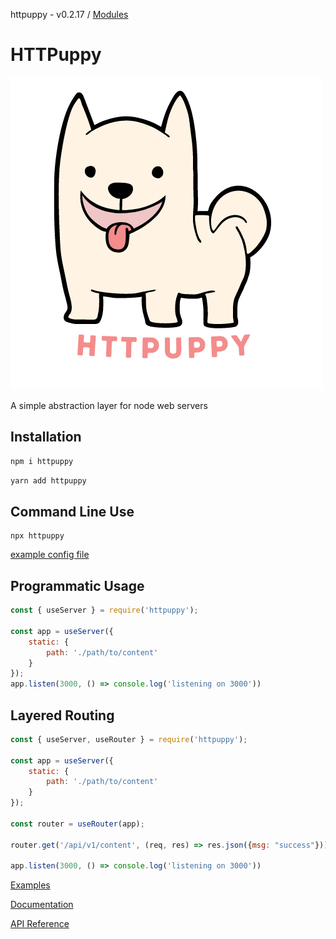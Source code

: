 httpuppy - v0.2.17 / [Modules](modules.md)

# HTTPuppy

![](/.assets/logo.png)

A simple abstraction layer for node web servers

## Installation

```cmd
npm i httpuppy
```

```cmd
yarn add httpuppy
```

## Command Line Use
```
npx httpuppy
```

[example config file](/http.puppy)

## Programmatic Usage

```js
const { useServer } = require('httpuppy');

const app = useServer({
	static: {
		path: './path/to/content'
	}
});
app.listen(3000, () => console.log('listening on 3000'))
```

## Layered Routing

```js
const { useServer, useRouter } = require('httpuppy');

const app = useServer({
	static: {
		path: './path/to/content'
	}
});

const router = useRouter(app);

router.get('/api/v1/content', (req, res) => res.json({msg: "success"}));

app.listen(3000, () => console.log('listening on 3000'))

```

[Examples](/examples/)

[Documentation](/docs/reference/)

[API Reference](/docs/typedoc/modules.md)
